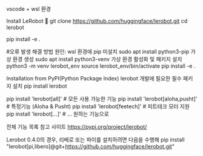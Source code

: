 vscode + wsl 환경 

Install LeRobot 🤗
git clone https://github.com/huggingface/lerobot.git
cd lerobot

pip install -e .

#오류 발생 해결 방법
원인: wsl 환경에 pip 미설치
sudo apt install python3-pip
가상 환경 생성
sudo apt install python3-venv
가상 환경 활성화 및 패키지 설치
python3 -m venv lerobot_env
source lerobot_env/bin/activate
pip install -e .

Installation from PyPI(Python Package Index)
lerobot 개발에 필요한 필수 패키지 설치
pip install lerobot

pip install 'lerobot[all]'          # 모든 사용 가능한 기능
pip install 'lerobot[aloha,pusht]'  # 특정기능 (Aloha & Pusht)
pip install 'lerobot[feetech]'      # 피트테크 모터 지원
pip install 'lerobot[...]'          # ... 원하는 기능으로

전체 기능 목록 참고 사이트 
https://pypi.org/project/lerobot/

Lerobot 0.4.0의 경우, 리베로 또는 파이를 설치하려면 다음을 수행해
pip install "lerobot[pi,libero]@git+https://github.com/huggingface/lerobot.git"

